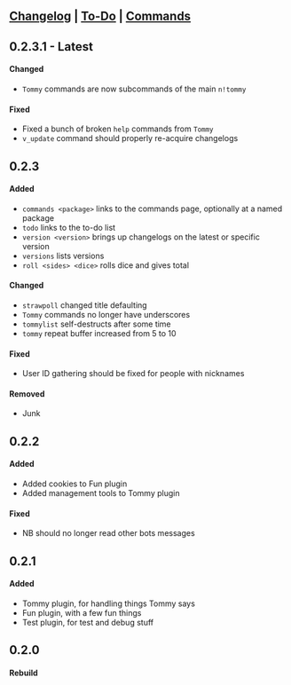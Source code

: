 ## [Changelog](https://novabros.github.io/NovaBot/version) | [To-Do](https://novabros.github.io/NovaBot/todo) | [Commands](https://novabros.github.io/NovaBot/commands)
## 0.2.3.1 - Latest
#### Changed
- `Tommy` commands are now subcommands of the main `n!tommy`

#### Fixed
- Fixed a bunch of broken `help` commands from `Tommy`
- `v_update` command should properly re-acquire changelogs

## 0.2.3
#### Added
- `commands <package>` links to the commands page, optionally at a named package
- `todo` links to the to-do list
- `version <version>` brings up changelogs on the latest or specific version
- `versions` lists versions
- `roll <sides> <dice>` rolls dice and gives total

#### Changed
- `strawpoll` changed title defaulting
- `Tommy` commands no longer have underscores
- `tommylist` self-destructs after some time
- `tommy` repeat buffer increased from 5 to 10

#### Fixed
- User ID gathering should be fixed for people with nicknames

#### Removed
- Junk

## 0.2.2
#### Added
- Added cookies to Fun plugin
- Added management tools to Tommy plugin

#### Fixed
- NB should no longer read other bots messages

## 0.2.1
#### Added
- Tommy plugin, for handling things Tommy says
- Fun plugin, with a few fun things
- Test plugin, for test and debug stuff

## 0.2.0
#### Rebuild

